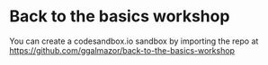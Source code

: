 # Back to the basics workshop

You can create a codesandbox.io sandbox by importing the repo at https://github.com/ggalmazor/back-to-the-basics-workshop
